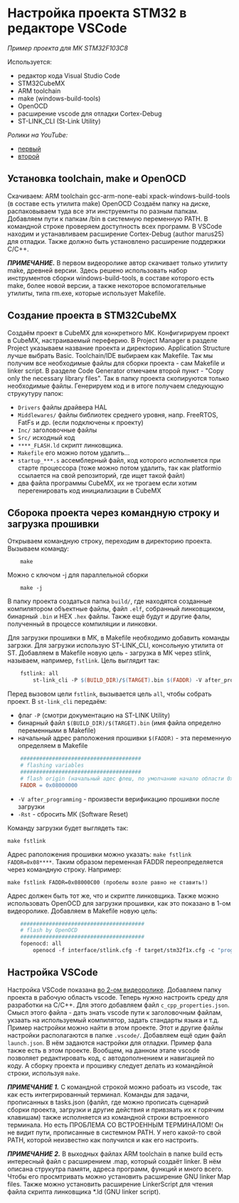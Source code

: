 # Настройка проекта STM32 в редакторе VSCode

*Пример проекта для МК STM32F103C8*


Используется:
- редактор кода Visual Studio Code
- STM32CubeMX
- ARM toolchain
- make (windows-build-tools)
- OpenOCD
- расширение vscode для отладки Cortex-Debug
- ST-LINK_CLI (St-Link Utility)


*Ролики на YouTube:*
- [первый](https://www.youtube.com/watch?v=PxQw5_7yI8Q)
- [второй](https://www.youtube.com/watch?v=xaC5oWwzOt0)




## Установка toolchain, make и OpenOCD
Скачиваем:
    ARM toolchain gcc-arm-none-eabi
    xpack-windows-build-tools (в составе есть утилита make)
    OpenOCD
Создаём папку на диске, распаковываем туда все эти инструемнты по разным папкам. Добавляем пути к папкам /bin в системную переменную PATH. В командной строке проверяем доступность всех программ. В VSCode находим и устанавливаем расширение Cortex-Debug (author marus25) для отладки. Также должно быть установлено расширение поддержки C/C++.

***ПРИМЕЧАНИЕ.***
В первом видеоролике автор скачивает только утилиту make, древней версии. Здесь решено использовать набор инструментов сборки windows-build-tools, в составе которого есть make, более новой версии, а также некоторое вспомогательные утилиты, типа rm.exe, которые использует Makefile.


## Создание проекта в STM32CubeMX
Создаём проект в CubeMX для конкретного МК. Конфигирируем проект в CubeMX, настраиваемый переферию.
В Project Manager в разделе Project указываем название проекта и директорию. Application Structure лучше выбрать Basic. Toolchain/IDE выбираем как Makefile. Так мы получим все необходимые файлы для сборки проекта - сам Makefile и linker script. В разделе Code Generator отмечаем второй пункт - "Copy only the necessary library files". Так в папку проекта скопируются только необходимые файлы.
Генерируем код и в итоге получаем следующую струкутуру папок:
- `Drivers` файлы драйвера HAL
- `Middlewares/` файлы библиотек среднего уровня, напр. FreeRTOS, FatFs и др. (если подключены к проекту)
- `Inc/` заголовочные файлы
- `Src/` исходный код
- `****_FLASH.ld` скрипт линковщика. 
- `Makefile` его можно потом удалить...
- `startup_***.s` ассемблерный файл, код которого исполняется при старте процессора (тоже можно потом удалить, так как platformio ссылается на свой репозиторий, где ищет такой файл)
- два файла программы CubeMX, их не трогаем если хотим перегенировать код инициализации в CubeMX 

## Сборока проекта через командную строку и загрузка прошивки
Открываем командную строку, переходим в директорию проекта. Вызываем команду:
```
    make 
```
Mожно с ключом -j для параллельной сборки
```
    make -j
```
В папку проекта создаться папка `build/`, где находятся созданные компилятором объектные файлы, файл `.elf`, собранный линковщиком, бинарный `.bin` и HEX `.hex` файлы. Также ещё будут и другие фалы, полученный в процессе компиляции и линковки.

Для загрузки прошивки в МК, в Makefile необходимо добавить команды загрзки. Для загрузки использую ST-LINK_CLI, консольную утилита от ST. Добавляем в Makefile новую цель - загрузка в МК через stlink, называем, например, `fstlink`. 
Цель выглядит так:
```makefile
    fstlink: all
        st-link_cli -P $(BUILD_DIR)/$(TARGET).bin $(FADDR) -V after_programming -Rst
```

Перед вызовом цели `fstlink`, вызывается цель `all`, чтобы собрать проект. 
В `st-link_cli` передаём:
   - флаг `-P` (смотри документацию на ST-LINK Utility)
   - бинарный файл `$(BUILD_DIR)/$(TARGET).bin` (имя файла определно переменными в Makefile)
   - начальный адрес раположения прошивки `$(FADDR)` - эта переменную определяем в Makefile
```makefile
    ######################################
    # flashing variables
    ######################################
    # flash origin (начальный адес флеш, по умолчанию начало области 0x08000000)
    FADDR = 0x08000000
```
   - `-V after_programming` - произвести верификацию прошивки после загрузки
   - `-Rst` - сбросить МК (Software Reset)

Команду загрузки будет выглядеть так:
```
make fstlink
```

Адрес раположения прошивки можно указать: `make fstlink FADDR=0x08****`. Таким образом переменная FADDR переопределяется через командную строку. Например:
```
make fstlink FADDR=0x08000C00 (пробелы возле равно не ставить!)
```

Адрес должен быть тот же, что и скрипте линковщика.
Также можно использовать OpenOCD для загрузки прошивки, как это показано в 1-ом видеоролике. Добавляем в Makefile новую цель:
```makefile
    #######################################
    # flash by OpenOCD
    #######################################
    fopenocd: all
	    openocd -f interface/stlink.cfg -f target/stm32f1x.cfg -c "program $(BUILD_DIR)/$(TARGET).elf verify reset exit"
```



## Настройка VSCode
Настройка VSCode показана [во 2-ом видеоролике](https://www.youtube.com/watch?v=xaC5oWwzOt0). 
Добавляем папку проекта в рабочую область vscode. Теперь нужно настроить среду для разработки на C/C++. Для этого добавляем файл `c_cpp_properties.json`. Смысл этого файла - дать знать vscode пути к заголовочным файлам, укзаать на используемый компилятор, задать стандарты языка и т.д. Пример настройки можно найти в этом проекте. Этот и другие файлы настройки располагаются в папке `.vscode/`.
Добавляем ещё один файл `launch.json`. В нём задаются настройки для отладки. Пример фала также есть в этом проекте.
Вообщем, на данном этапе vscode позволяет редактировать код, с автодополнением и навигацией по коду. А сборку проекта и прошивку следует делать из командйной строки, используя `make`.

***ПРИМЕЧАНИЕ 1.*** С командной строкой можно рабоать из vscode, так как есть интегрированный терминал. Команды для задачи, прописанных в tasks.json (фалйл, где можно прописать сценарий сборки проекта, загрузки и другие действия и привзяать их к горячим клавишам) также исполняется из командной строки встроенного терминала. Но есть ПРОБЛЕМА СО ВСТРОЕННЫМ ТЕРМИНАЛОМ! Он не видит пути, прописанные в системном PATH. У него какой-то свой PATH, которой неизвестно как получился и как его настроить.

***ПРИМЕЧАНИЕ 2.*** В выходных файлах ARM toolchain в папке build есть интересный файл с расширением .map, который создаёт linker. В нём описана струкутра памяти, адреса программ, функций и много всего. Чтобы его просмтривать можно установить расширение GNU linker Map files. Также можно установить расширение LinkerScript для чтения файла скрипта линковщика *.ld (GNU linker script).
